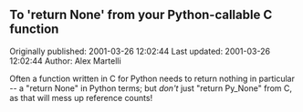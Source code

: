 ## To 'return None' from your Python-callable C function 
Originally published: 2001-03-26 12:02:44 
Last updated: 2001-03-26 12:02:44 
Author: Alex Martelli 
 
Often a function written in C for Python needs to return nothing in particular -- a "return None" in Python terms; but _don't_ just "return Py_None" from C, as that will mess up reference counts!